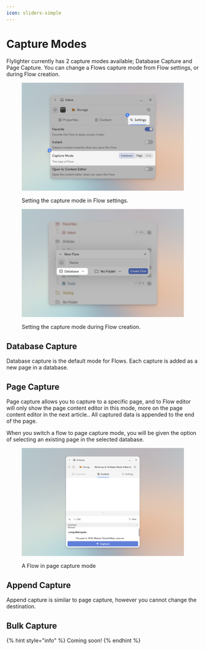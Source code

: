 ```yaml
---
icon: sliders-simple
---
```


# Capture Modes


Flylighter currently has 2 capture modes available; Database Capture and Page Capture. You can change a Flows capture mode from Flow settings, or during Flow creation.

<figure><img src="../.gitbook/assets/capture-mode.png" alt=""><figcaption><p>Setting the capture mode in Flow settings.</p></figcaption></figure>
<figure><img src="../.gitbook/assets/capture-mode-2.png" alt=""><figcaption><p>Setting the capture mode during Flow creation.</p></figcaption></figure>

## Database Capture

Database capture is the default mode for Flows. Each capture is added as a new page in a database.

## Page Capture

Page capture allows you to capture to a specific page, and to Flow editor will only show the page content editor in this mode, more on the page content editor in the next article.. All captured data is appended to the end of the page.

When you switch a flow to page capture mode, you will be given the option of selecting an existing page in the selected database.

<figure><img src="../.gitbook/assets/capture-mode-3.png" alt=""><figcaption><p>A Flow in page capture mode</p></figcaption></figure>

## Append Capture

Append capture is similar to page capture, however you cannot change the destination.

## Bulk Capture
{% hint style="info" %}
Coming soon!
{% endhint %}



